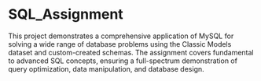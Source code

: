 # SQL_Assignment
This project demonstrates a comprehensive application of MySQL for solving a wide range of database problems using the Classic Models dataset and custom-created schemas. The assignment covers fundamental to advanced SQL concepts, ensuring a full-spectrum demonstration of query optimization, data manipulation, and database design.
